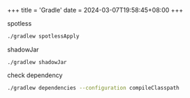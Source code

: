+++
title = 'Gradle'
date = 2024-03-07T19:58:45+08:00
+++

spotless
```sh
./gradlew spotlessApply
```

shadowJar
```shell script
./gradlew shadowJar
```

check dependency
```sh
./gradlew dependencies --configuration compileClasspath
```